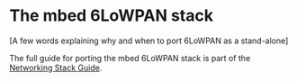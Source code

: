 # The mbed 6LoWPAN stack

[A few words explaining why and when to port 6LoWPAN as a stand-alone]

The full guide for porting the mbed 6LoWPAN stack is part of the [Networking Stack Guide](https://docs.mbed.com/docs/arm-ipv66lowpan-stack/en/latest/16_API_porting/index.html).
